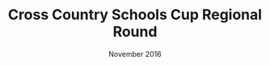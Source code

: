 ---
layout: default
title: Cross Country Schools Cup Regional Round
date: November 2016
location: Various
---